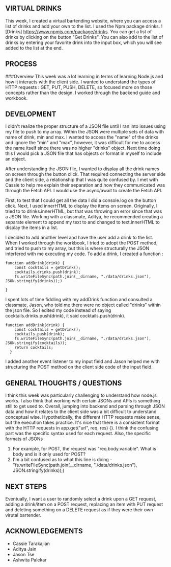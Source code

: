 ## VIRTUAL DRINKS

This week, I created a virtual bartending website, where you can access a list of drinks and add your own to the list. I used the Npm package drinks. ![Drinks] https://www.npmjs.com/package/drinks. You can get a list of drinks by clicking on the button "Get Drinks". You can also add to the list of drinks by entering your favorite drink into the input box, which you will see added to the list at the end. 

## PROCESS
###Overview 
This week was a lot learning in terms of learning Node.js and how it interacts with the client side. I wanted to understand the types of HTTP requests : GET, PUT, PUSH, DELETE, so focused more on those concepts rather than the design. I worked through the backend guide and workbook. 

## DEVELOPMENT 
I didn't realize the proper structure of a JSON file until I ran into issues using my file to push to my array. Within the JSON were multiple sets of data with name of drink, min and max. I wanted to access the "name" of the drinks and ignore the "min" and "max", however, it was difficult for me to access the name itself since there was no higher "drinks" object. Next time doing this I would pick a JSON file that has objects or format in myself to include an object. 


After understanding the JSON file, I wanted to display all the drink names on screen through the button click. That required connecting the server side and the client side, a relationship that I was quite confused by. I met with Cassie to help me explain their separation and how they communicated was through the Fetch API. I would use the async/await to create the Fetch API. 


First, to test that I could get all the data I did a console.log on the button click. Next, I used innerHTML to display the items on screen. Originally, I tried to to drinks.innerHTML, but that was throwing an error since that was a JSON file. Working with a classmate, Aditya, he recommended creating a separate element to append my text to and changed to text.innerHTML to display the items in a list. 

I decided to add another level and have the user add a drink to the list. When I worked through the workbook, I tried to adopt the POST method, and tried to push to my array, but this is where structurally the JSON interfered with me executing my code. To add a drink, I created a function :

```
function addDrink(drink) {
	const cocktails = getDrink(); 
	cocktails.drinks.push(drink); 
	fs.writeFileSync(path.join(__dirname, "./data/drinks.json"), JSON.stringify(drinks));)

}
```

I spent lots of time fiddling with my addDrink function and consulted a classmate, Jason, who told me there were no object called "drinks" within the json file. So I edited my code instead of saying cocktails.drinks.push(drink), it said cocktails.push(drink).

```
function addDrink(drink) {
    const cocktails = getDrink(); 
    cocktails.push(drink);
    fs.writeFileSync(path.join(__dirname, "./data/drinks.json"), JSON.stringify(cocktails)); 
    return cocktails;
  }
```
I added another event listener to my input field and Jason helped me with structuring the POST method on the client side code of the input field. 

## GENERAL THOUGHTS / QUESTIONS

I think this week was particularly challenging to understand how node.js works. I also think that working with certain JSONs and APIs is something still to get used to. Overall, jumping into backend and parsing through JSON data and how it relates to the client side was a bit difficult to understand conceptual wise. Hypothetically, the different HTTP requests make sense, but the execution takes practice. It's nice that there is a consistent format with the HTTP requests in app.get("url", req, res) {}. I think the confusing part was the specific syntax used for each request. Also, the specific formats of JSONs
1. For example, for POST, the request was "req.body.variable". What is body and is it only used for POST?
2. I'm a bit confused as to what this line is doing - "fs.writeFileSync(path.join(__dirname, "./data/drinks.json"), JSON.stringify(drinks));)

## NEXT STEPS

Eventually, I want a user to randomly select a drink upon a GET request, adding a drink/item on a POST request, replacing an item with PUT request and deleting something on a DELETE request as if they were their own virutal bartender. 

## ACKNOWLEDGEMENTS

* Cassie Tarakajian
* Aditya Jain
* Jason Tse
* Ashwita Palekar




